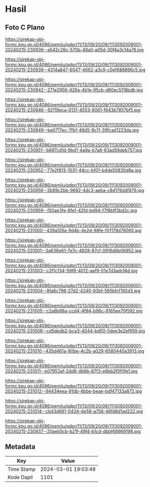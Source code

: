 # Hasil

## Foto C Plano

https://sirekap-obj-formc.kpu.go.id/4086/pemilu/pdpr/11/13/09/20/09/1113092009001-20240215-230936--a542c26c-570b-49a0-a05d-30f4a3c14a76.jpg

https://sirekap-obj-formc.kpu.go.id/4086/pemilu/pdpr/11/13/09/20/09/1113092009001-20240215-230939--4314a847-6047-4662-a3c9-c0ef688896c5.jpg

https://sirekap-obj-formc.kpu.go.id/4086/pemilu/pdpr/11/13/09/20/09/1113092009001-20240215-230942--271e2956-426a-4b1e-95cb-d80ec5118bdb.jpg

https://sirekap-obj-formc.kpu.go.id/4086/pemilu/pdpr/11/13/09/20/09/1113092009001-20240215-230946--92119eca-0131-4553-8061-f643b7857bf5.jpg

https://sirekap-obj-formc.kpu.go.id/4086/pemilu/pdpr/11/13/09/20/09/1113092009001-20240215-230949--be0717ec-7fb1-46d5-8c11-39fcad1223da.jpg

https://sirekap-obj-formc.kpu.go.id/4086/pemilu/pdpr/11/13/09/20/09/1113092009001-20240215-230951--b697cd1d-9bd1-4a9a-b7a8-63ad59deb757.jpg

https://sirekap-obj-formc.kpu.go.id/4086/pemilu/pdpr/11/13/09/20/09/1113092009001-20240215-230952--77e2f813-1031-44cc-b101-b4de50830d8a.jpg

https://sirekap-obj-formc.kpu.go.id/4086/pemilu/pdpr/11/13/09/20/09/1113092009001-20240215-230956--2b89c2bb-9692-4dc3-aeba-c8d176ddf876.jpg

https://sirekap-obj-formc.kpu.go.id/4086/pemilu/pdpr/11/13/09/20/09/1113092009001-20240215-230959--f50ae3fe-6fe1-42fd-bd94-f7f8bff3bd2c.jpg

https://sirekap-obj-formc.kpu.go.id/4086/pemilu/pdpr/11/13/09/20/09/1113092009001-20240215-231000--439a126a-9d4b-4e2d-98fe-f01179d76060.jpg

https://sirekap-obj-formc.kpu.go.id/4086/pemilu/pdpr/11/13/09/20/09/1113092009001-20240215-231001--3a636e61-7e7c-4928-87cf-0916d6b06952.jpg

https://sirekap-obj-formc.kpu.go.id/4086/pemilu/pdpr/11/13/09/20/09/1113092009001-20240215-231003--c2f1c134-59f8-4012-aaf9-01e7d3adcf4d.jpg

https://sirekap-obj-formc.kpu.go.id/4086/pemilu/pdpr/11/13/09/20/09/1113092009001-20240215-231004--8fa6c796-27d2-4240-93bf-595bfcf192d3.jpg

https://sirekap-obj-formc.kpu.go.id/4086/pemilu/pdpr/11/13/09/20/09/1113092009001-20240215-231005--c2a8b68a-ccd4-4f94-b96c-8165ee70f592.jpg

https://sirekap-obj-formc.kpu.go.id/4086/pemilu/pdpr/11/13/09/20/09/1113092009001-20240215-231008--cd5dedb2-bca3-4044-bd50-0dee3e2ef959.jpg

https://sirekap-obj-formc.kpu.go.id/4086/pemilu/pdpr/11/13/09/20/09/1113092009001-20240215-231010--435d461a-90be-4c2b-a029-6580440a3913.jpg

https://sirekap-obj-formc.kpu.go.id/4086/pemilu/pdpr/11/13/09/20/09/1113092009001-20240215-231011--e07953af-2dd8-4b6b-87f3-e6bb2f0f0fe1.jpg

https://sirekap-obj-formc.kpu.go.id/4086/pemilu/pdpr/11/13/09/20/09/1113092009001-20240215-231012--94434eea-91db-4bbe-beae-bdf47133a872.jpg

https://sirekap-obj-formc.kpu.go.id/4086/pemilu/pdpr/11/13/09/20/09/1113092009001-20240215-231014--cb43d661-0434-4e58-a756-46fd8d1ad222.jpg

https://sirekap-obj-formc.kpu.go.id/4086/pemilu/pdpr/11/13/09/20/09/1113092009001-20240215-230937--20aeb5cb-b21f-49f4-b1cd-dbbf68969198.jpg


## Metadata

| Key        | Value               |
| ---------- | ------------------- |
| Time Stamp | 2024-03-01 19:03:48 |
| Kode Dapil | 1101                |



